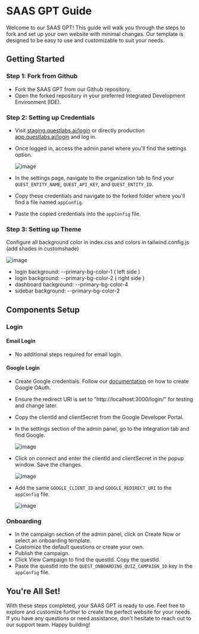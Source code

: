 # SAAS GPT Guide

Welcome to our SAAS GPT! This guide will walk you through the steps to fork and set up your own website with minimal changes. Our template is designed to be easy to use and customizable to suit your needs.

## Getting Started

### Step 1: Fork from Github
- Fork the SAAS GPT from our Github repository.
- Open the forked repository in your preferred Integrated Development Environment (IDE).

### Step 2: Setting up Credentials
- Visit [staging.questlabs.ai/login](https://staging.questlabs.ai/login) or directly production [app.questlabs.ai/login](https://app.questlabs.ai/login) and log in.
- Once logged in, access the admin panel where you'll find the settings option.
  
  ![image](https://github.com/Quest-Labs-INC/quest-dashboard-starter-template/assets/107596444/627b8efd-5c41-4b14-8c67-80b235265c26)

- In the settings page, navigate to the organization tab to find your `QUEST_ENTITY_NAME`, `QUEST_API_KEY`, and `QUEST_ENTITY_ID`.
- Copy these credentials and navigate to the forked folder where you'll find a file named `appConfig`.
- Paste the copied credentials into the `appConfig` file.

### Step 3: Setting up Theme

Configure all background color in index.css and colors in tailwind.config.js (add shades in customshade)

![image](https://github.com/Quest-Labs-INC/quest-dashboard-starter-template/assets/107596444/96f10840-abdc-415c-a8be-108b2bde6cea)

- login background: --primary-bg-color-1 ( left side )
- login background: --primary-bg-color-2 ( right side )
- dashboard background: --primary-bg-color-4
- sidebar background: --primary-bg-color-2

## Components Setup

### Login
#### Email Login
- No additional steps required for email login.

#### Google Login
- Create Google credentials. Follow our [documentation](https://docs.questlabs.ai/integrations/google-oauth) on how to create Google OAuth.
- Ensure the redirect URI is set to "http://localhost:3000/login/" for testing and change later.
- Copy the clientId and clientSecret from the Google Developer Portal.
- In the settings section of the admin panel, go to the integration tab and find Google.

  ![image](https://github.com/Quest-Labs-INC/quest-dashboard-starter-template/assets/107596444/01352d02-6871-437d-ac02-368d6a929a51)

- Click on connect and enter the clientId and clientSecret in the popup window. Save the changes.

  ![image](https://github.com/Quest-Labs-INC/quest-dashboard-starter-template/assets/107596444/4bc96f57-44b7-4b4e-be25-b4ac157cf6d3)

- Add the same `GOOGLE_CLIENT_ID` and `GOOGLE_REDIRECT_URI` to the `appConfig` file.

  ![image](https://github.com/Quest-Labs-INC/quest-dashboard-starter-template/assets/107596444/8fd56d4f-259b-4800-a86d-7d15886adcf2)


### Onboarding
- In the campaign section of the admin panel, click on Create Now or select an onboarding template.
- Customize the default questions or create your own.
- Publish the campaign.
- Click View Campaign to find the questId. Copy the questId.
- Paste the questId into the `QUEST_ONBOARDING_QUIZ_CAMPAIGN_ID` key in the `appConfig` file.

## You're All Set!
With these steps completed, your SAAS GPT is ready to use. Feel free to explore and customize further to create the perfect website for your needs. If you have any questions or need assistance, don't hesitate to reach out to our support team. Happy building!


